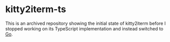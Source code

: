 # kitty2iterm-ts

This is an archived repository showing the initial state of kitty2iterm before I stopped working on its TypeScript implementation and instead switched to [Go](https://github.com/wisnoi/kitty2iterm). 